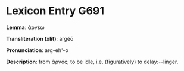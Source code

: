 # Lexicon Entry G691

**Lemma**: ἀργέω

**Transliteration (xlit)**: argéō

**Pronunciation**: arg-eh'-o

**Description**:
from ἀργός; to be idle, i.e. (figuratively) to delay:--linger.
